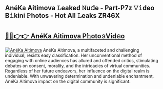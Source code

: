 ## AnéKa Aitimova 𝙻eaked 𝙽u𝚍e - Part-P7z 𝚅𝚒deo B𝚒kini 𝙿hotos - Hot All 𝙻eaks ZR46X

# <h2><a href="http://ld2rhx1.urlbe.top/?page=Ane%cc%81Ka+Aitimova">🔗🔗👉👉 AnéKa Aitimova P𝚑oto𝚜Vid𝚎o</a></h2>

[![AnéKa Aitimova](https://i.imgur.com/eBuTRDB.gif)](http://ld2rhx1.urlbe.top/?page=Ane%cc%81Ka+Aitimova)
AnéKa Aitimova, a multifaceted and challenging individual, resists easy classification. Her unconventional method of engaging with online audiences has allured and offended critics, stimulating debates on consent, morality, and the intricacies of virtual communities. Regardless of her future endeavors, her influence on the digital realm is undeniable. With unwavering determination and undeniable enchantment, AnéKa Aitimova impact on the digital community is significant.
